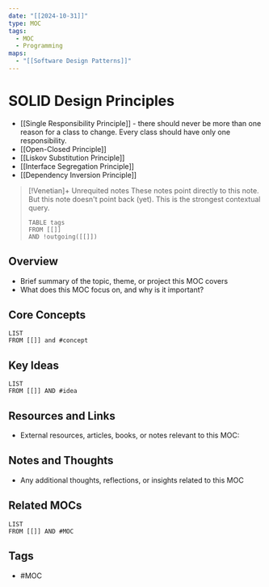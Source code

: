 ```yaml
---
date: "[[2024-10-31]]"
type: MOC
tags:
  - MOC
  - Programming
maps:
  - "[[Software Design Patterns]]"
---
```


# SOLID Design Principles
- [[Single Responsibility Principle]] - there should never be more than one reason for a class to change. Every class should have only one responsibility. 
- [[Open-Closed Principle]]
- [[Liskov Substitution Principle]]
- [[Interface Segregation Principle]]
- [[Dependency Inversion Principle]]

> [!Venetian]+ Unrequited notes
> These notes point directly to this note. But this note doesn't point back (yet). This is the strongest contextual query.
> ```dataview
> TABLE tags
> FROM [[]]
> AND !outgoing([[]])
> ```

## Overview
- Brief summary of the topic, theme, or project this MOC covers
- What does this MOC focus on, and why is it important?

## Core Concepts
```dataview
LIST
FROM [[]] and #concept 
```

## Key Ideas
```dataview
LIST
FROM [[]] AND #idea
```

## Resources and Links
- External resources, articles, books, or notes relevant to this MOC:

## Notes and Thoughts
- Any additional thoughts, reflections, or insights related to this MOC

## Related MOCs
```dataview
LIST
FROM [[]] AND #MOC 
```

## Tags
- #MOC 